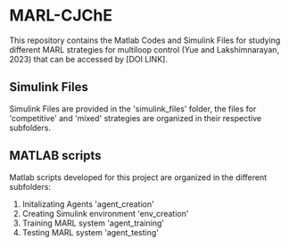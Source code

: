 # MARL-CJChE
This repository contains the Matlab Codes and Simulink Files for studying different MARL strategies for multiloop control (Yue and Lakshimnarayan, 2023) that can be accessed by [DOI LINK]. 
## Simulink Files
Simulink Files are provided in the 'simulink_files' folder, the files for 'competitive' and 'mixed' strategies are organized in their respective subfolders.
## MATLAB scripts
Matlab scripts developed for this project are organized in the different subfolders: 
1. Initalizating Agents 'agent_creation' 
2. Creating Simulink environment 'env_creation'
3. Training MARL system 'agent_training'
4. Testing MARL system 'agent_testing'
